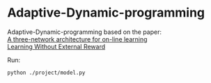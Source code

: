 # Adaptive-Dynamic-programming
Adaptive-Dynamic-programming based on the paper:  
[A three-network architecture for on-line learning](https://www.sciencedirect.com/science/article/pii/S0925231211004760)  
[Learning Without External Reward](https://ieeexplore.ieee.org/document/8417385)

Run:
```
python ./project/model.py
```
